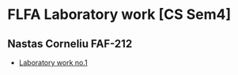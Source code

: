 # FLFA Laboratory work [CS Sem4]

## Nastas Corneliu FAF-212

* [Laboratory work no.1](./reports/lab1_report.md)